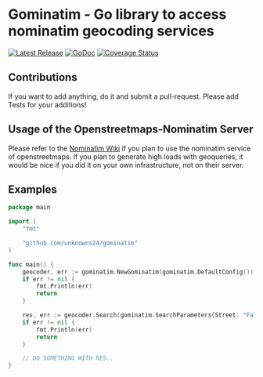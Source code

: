 # Gominatim - Go library to access nominatim geocoding services

[![Latest Release](https://img.shields.io/github/release/unknowns24/gominatim.svg)](https://github.com/unknowns24/gominatim/releases)
[![GoDoc](https://godoc.org/github.com/golang/gddo?status.svg)](https://godoc.org/github.com/unknowns24/gominatim)
[![Coverage Status](https://coveralls.io/repos/github/unknowns24/gominatim/badge.svg?branch=master)](https://coveralls.io/github/unknowns24/gominatim?branch=master)


## Contributions

If you want to add anything, do it and submit a pull-request.
Please add Tests for your additions!

## Usage of the Openstreetmaps-Nominatim Server

Please refer to the [Nominatim Wiki](http://wiki.openstreetmap.org/wiki/Nominatim)
if you plan to use the nominatim service of openstreetmaps. If you plan to generate
high loads with geoqueries, it would be nice if you did it on your own infrastructure, not on
their server.

## Examples

```go
package main

import (
	"fmt"

	"github.com/unknowns24/gominatim"
)

func main() {
	geocoder, err := gominatim.NewGominatim(gominatim.DefaultConfig())
	if err != nil {
		fmt.Println(err)
		return
	}

	res, err := geocoder.Search(gominatim.SearchParameters{Street: "Falcon 357", Country: "Argentina", City: "San Nicolas de los Arroyos", PostalCode: "2900"})
	if err != nil {
		fmt.Println(err)
		return
	}

	// DO SOMETHING WITH RES..
}
```
